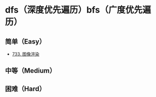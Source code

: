 # dfs（深度优先遍历）bfs（广度优先遍历）

## 简单（Easy）

- [733. 图像渲染](https://leetcode-cn.com/problems/flood-fill/)

## 中等（Medium）


## 困难（Hard）


